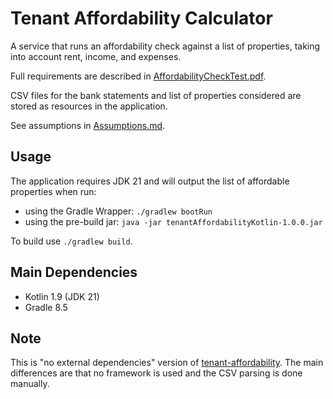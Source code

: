 # Tenant Affordability Calculator

A service that runs an affordability check against a list of properties, taking into account rent, income, and expenses.

Full requirements are described in [AffordabilityCheckTest.pdf](docs/AffordabilityCheckTest.pdf).

CSV files for the bank statements and list of properties considered are stored as resources in the application.

See assumptions in [Assumptions.md](docs/Assumptions.md).

## Usage

The application requires JDK 21 and will output the list of affordable properties when run:

- using the Gradle Wrapper: `./gradlew bootRun`
- using the pre-build jar: `java -jar tenantAffordabilityKotlin-1.0.0.jar`

To build use `./gradlew build`.

## Main Dependencies

- Kotlin 1.9 (JDK 21)
- Gradle 8.5

## Note

This is "no external dependencies" version of [tenant-affordability](https://github.com/AlexandruGG/tenant-affordability). The main differences are that no framework is used and the CSV parsing is done manually.
